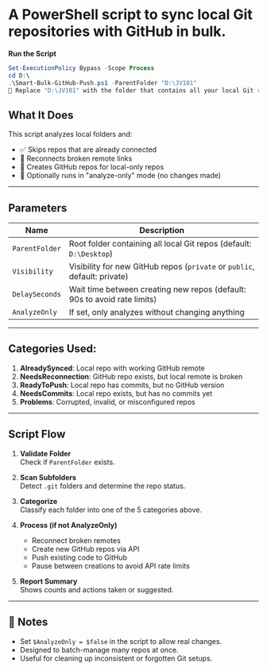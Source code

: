 # A PowerShell script to sync local Git repositories with GitHub in bulk.

**Run the Script**

   ```powershell
   Set-ExecutionPolicy Bypass -Scope Process
   cd D:\
   .\Smart-Bulk-GitHub-Push.ps1 -ParentFolder "D:\JV101"
🔁 Replace "D:\JV101" with the folder that contains all your local Git repos.
  ```

## What It Does

This script analyzes local folders and:
- ✅ Skips repos that are already connected
- 🔄 Reconnects broken remote links
- 🚀 Creates GitHub repos for local-only repos
- 👀 Optionally runs in "analyze-only" mode (no changes made)

---

## Parameters

| Name            | Description                                                            |
|-----------------|------------------------------------------------------------------------|
| `ParentFolder`  | Root folder containing all local Git repos (default: `D:\Desktop`)     |
| `Visibility`    | Visibility for new GitHub repos (`private` or `public`, default: private) |
| `DelaySeconds`  | Wait time between creating new repos (default: 90s to avoid rate limits) |
| `AnalyzeOnly`   | If set, only analyzes without changing anything                        |

---

## Categories Used:

1. **AlreadySynced**: Local repo with working GitHub remote  
2. **NeedsReconnection**: GitHub repo exists, but local remote is broken  
3. **ReadyToPush**: Local repo has commits, but no GitHub version  
4. **NeedsCommits**: Local repo exists, but has no commits yet  
5. **Problems**: Corrupted, invalid, or misconfigured repos  

---

## Script Flow

1. **Validate Folder**  
   Check if `ParentFolder` exists.

2. **Scan Subfolders**  
   Detect `.git` folders and determine the repo status.

3. **Categorize**  
   Classify each folder into one of the 5 categories above.

4. **Process (if not AnalyzeOnly)**  
   - Reconnect broken remotes  
   - Create new GitHub repos via API  
   - Push existing code to GitHub  
   - Pause between creations to avoid API rate limits

5. **Report Summary**  
   Shows counts and actions taken or suggested.

---

## 📝 Notes

- Set `$AnalyzeOnly = $false` in the script to allow real changes.
- Designed to batch-manage many repos at once.
- Useful for cleaning up inconsistent or forgotten Git setups.

